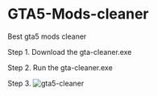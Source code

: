 # GTA5-Mods-cleaner
Best gta5 mods cleaner

Step 1. Download the gta-cleaner.exe 

Step 2. Run the gta-cleaner.exe

Step 3. 
![gta5-cleaner](https://github.com/user-attachments/assets/35693a70-53d1-4ac6-bf14-6f7ecb927e09)
